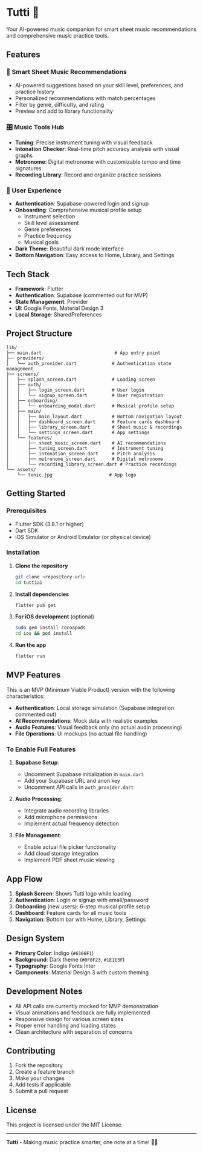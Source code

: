 # Tutti 🎵

Your AI-powered music companion for smart sheet music recommendations and comprehensive music practice tools.

## Features

### 🎼 Smart Sheet Music Recommendations
- AI-powered suggestions based on your skill level, preferences, and practice history
- Personalized recommendations with match percentages
- Filter by genre, difficulty, and rating
- Preview and add to library functionality

### 🎛️ Music Tools Hub
- **Tuning**: Precise instrument tuning with visual feedback
- **Intonation Checker**: Real-time pitch accuracy analysis with visual graphs
- **Metronome**: Digital metronome with customizable tempo and time signatures
- **Recording Library**: Record and organize practice sessions

### 👤 User Experience
- **Authentication**: Supabase-powered login and signup
- **Onboarding**: Comprehensive musical profile setup
  - Instrument selection
  - Skill level assessment
  - Genre preferences
  - Practice frequency
  - Musical goals
- **Dark Theme**: Beautiful dark mode interface
- **Bottom Navigation**: Easy access to Home, Library, and Settings

## Tech Stack

- **Framework**: Flutter
- **Authentication**: Supabase (commented out for MVP)
- **State Management**: Provider
- **UI**: Google Fonts, Material Design 3
- **Local Storage**: SharedPreferences

## Project Structure

```
lib/
├── main.dart                           # App entry point
├── providers/
│   └── auth_provider.dart             # Authentication state management
├── screens/
│   ├── splash_screen.dart             # Loading screen
│   ├── auth/
│   │   ├── login_screen.dart          # User login
│   │   └── signup_screen.dart         # User registration
│   ├── onboarding/
│   │   └── onboarding_modal.dart      # Musical profile setup
│   ├── main/
│   │   ├── main_layout.dart           # Bottom navigation layout
│   │   ├── dashboard_screen.dart      # Feature cards dashboard
│   │   ├── library_screen.dart        # Sheet music & recordings
│   │   └── settings_screen.dart       # App settings
│   └── features/
│       ├── sheet_music_screen.dart    # AI recommendations
│       ├── tuning_screen.dart         # Instrument tuning
│       ├── intonation_screen.dart     # Pitch analysis
│       ├── metronome_screen.dart      # Digital metronome
│       └── recording_library_screen.dart # Practice recordings
└── assets/
    └── tonic.jpg                     # App logo
```

## Getting Started

### Prerequisites

- Flutter SDK (3.8.1 or higher)
- Dart SDK
- iOS Simulator or Android Emulator (or physical device)

### Installation

1. **Clone the repository**
   ```bash
   git clone <repository-url>
   cd tuttiai
   ```

2. **Install dependencies**
   ```bash
   flutter pub get
   ```

3. **For iOS development** (optional)
   ```bash
   sudo gem install cocoapods
   cd ios && pod install
   ```

4. **Run the app**
   ```bash
   flutter run
   ```

## MVP Features

This is an MVP (Minimum Viable Product) version with the following characteristics:

- **Authentication**: Local storage simulation (Supabase integration commented out)
- **AI Recommendations**: Mock data with realistic examples
- **Audio Features**: Visual feedback only (no actual audio processing)
- **File Operations**: UI mockups (no actual file handling)

### To Enable Full Features

1. **Supabase Setup**:
   - Uncomment Supabase initialization in `main.dart`
   - Add your Supabase URL and anon key
   - Uncomment API calls in `auth_provider.dart`

2. **Audio Processing**:
   - Integrate audio recording libraries
   - Add microphone permissions
   - Implement actual frequency detection

3. **File Management**:
   - Enable actual file picker functionality
   - Add cloud storage integration
   - Implement PDF sheet music viewing

## App Flow

1. **Splash Screen**: Shows Tutti logo while loading
2. **Authentication**: Login or signup with email/password
3. **Onboarding** (new users): 6-step musical profile setup
4. **Dashboard**: Feature cards for all music tools
5. **Navigation**: Bottom bar with Home, Library, Settings

## Design System

- **Primary Color**: Indigo (`#6366F1`)
- **Background**: Dark theme (`#0F0F23`, `#1E1E3F`)
- **Typography**: Google Fonts Inter
- **Components**: Material Design 3 with custom theming

## Development Notes

- All API calls are currently mocked for MVP demonstration
- Visual animations and feedback are fully implemented
- Responsive design for various screen sizes
- Proper error handling and loading states
- Clean architecture with separation of concerns

## Contributing

1. Fork the repository
2. Create a feature branch
3. Make your changes
4. Add tests if applicable
5. Submit a pull request

## License

This project is licensed under the MIT License.

---

**Tutti** - Making music practice smarter, one note at a time! 🎼✨
